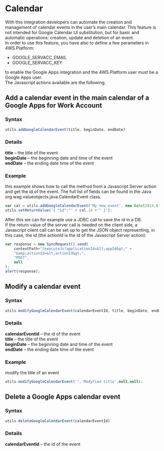 # Calendar

With this integration developers can automate the creation and management of calendar events in the user’s main calendar. This feature is not intended for Google Calendar UI substitution, but for basic and automatic operations: creation, update and deletion of an event.  
In order to use this feature, you have also to define a few parameters in 4WS.Platform:

* GOOGLE\_SERVACC\_EMAIL
* GOOGLE\_SERVACC\_KEY

to enable the Google Apps integration and the 4WS.Platform user must be a Google Apps user.  
The Javascript actions available are the following.

## Add a calendar event in the main calendar of a Google Apps for Work Account

### Syntax

```javascript
utils.addGoogleCalendarEvent(title, beginDate, endDate)
```

### Details

**title** – the title of the event  
**beginDate** – the beginning date and time of the event  
**endDate** – the ending date time of the event

### Example

this example shows how to call the method from a Javascript Server action and get the id of the event. The full list of fields can be found in the Java org.wag.valueobjects.java.CalendarEvent class.

```javascript
var cal = utils.addGoogleCalendarEvent('My new event', new Date(2014,8,26,11,00), new Date(2014,8,26,12,00));
utils.setReturnValue('{ "id":"' + cal.id +'" }');
```

After this we can for example use a JDBC call to save the id in a DB.  
If the return value of the server call is needed on the client side, a Javascript client call can be set up to get the JSON object representing, in this case, the id \(the actionId is the id of the Javascript Server action\):

```javascript
var response = new SyncRequest().send(
    contextPath+"/executeJs?applicationId=&lt;appId&gt;" +
    "&amp;actionId=&lt;actionId&gt;",
    "POST",
    null
);
alert(response);
```

## Modify a calendar event

### Syntax

```javascript
utils.modifyGoogleCalendarEvent(calendarEventId, title, beginDate, endDate)
```

### Details

**calendarEventId** – the id of the event  
**title** – the title of the event  
**beginDate** – the beginning date and time of the event  
**endDate** – the ending date time of the event

### Example

modify the title of an event

```javascript
utils.modifyGoogleCalendarEvent('','Modyfied title',null,null);
```

## Delete a Google Apps calendar event

### Syntax

```javascript
utils.deleteGoogleCalendarEvent(calendarEventId)
```

### Details

**calendarEventId** – the id of the event


